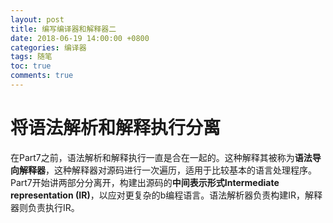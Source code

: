 ```yaml
---
layout: post
title: 编写编译器和解释器二
date: 2018-06-19 14:00:00 +0800
categories: 编译器
tags: 随笔
toc: true
comments: true
---
```


<!-- more -->
# 将语法解析和解释执行分离
在Part7之前，语法解析和解释执行一直是合在一起的。这种解释其被称为**语法导向解释器**，这种解释器对源码进行一次遍历，适用于比较基本的语言处理程序。Part7开始讲两部分分离开，构建出源码的**中间表示形式Intermediate representation (IR)**，以应对更复杂的b编程语言。语法解析器负责构建IR，解释器则负责执行IR。